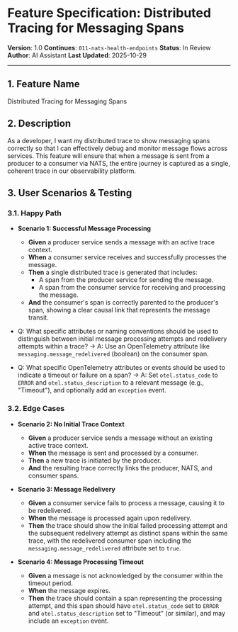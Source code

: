 # Feature Specification: Distributed Tracing for Messaging Spans

**Version**: 1.0
**Continues**: `011-nats-health-endpoints`
**Status**: In Review
**Author**: AI Assistant
**Last Updated**: 2025-10-29

---

## 1. Feature Name

Distributed Tracing for Messaging Spans

## 2. Description

As a developer, I want my distributed trace to show messaging spans correctly so that I can effectively debug and monitor message flows across services. This feature will ensure that when a message is sent from a producer to a consumer via NATS, the entire journey is captured as a single, coherent trace in our observability platform.

## 3. User Scenarios & Testing

### 3.1. Happy Path

- **Scenario 1: Successful Message Processing**
  - **Given** a producer service sends a message with an active trace context.
  - **When** a consumer service receives and successfully processes the message.
  - **Then** a single distributed trace is generated that includes:
    - A span from the producer service for sending the message.
    - A span from the consumer service for receiving and processing the message.
  - **And** the consumer's span is correctly parented to the producer's span, showing a clear causal link that represents the message transit.

- Q: What specific attributes or naming conventions should be used to distinguish between initial message processing attempts and redelivery attempts within a trace? → A: Use an OpenTelemetry attribute like `messaging.message_redelivered` (boolean) on the consumer span.
- Q: What specific OpenTelemetry attributes or events should be used to indicate a timeout or failure on a span? → A: Set `otel.status_code` to `ERROR` and `otel.status_description` to a relevant message (e.g., "Timeout"), and optionally add an `exception` event.

### 3.2. Edge Cases

- **Scenario 2: No Initial Trace Context**
  - **Given** a producer service sends a message without an existing active trace context.
  - **When** the message is sent and processed by a consumer.
  - **Then** a new trace is initiated by the producer.
  - **And** the resulting trace correctly links the producer, NATS, and consumer spans.

- **Scenario 3: Message Redelivery**
  - **Given** a consumer service fails to process a message, causing it to be redelivered.
  - **When** the message is processed again upon redelivery.
  - **Then** the trace should show the initial failed processing attempt and the subsequent redelivery attempt as distinct spans within the same trace, with the redelivered consumer span including the `messaging.message_redelivered` attribute set to `true`.

- **Scenario 4: Message Processing Timeout**
  - **Given** a message is not acknowledged by the consumer within the timeout period.
  - **When** the message expires.
  - **Then** the trace should contain a span representing the processing attempt, and this span should have `otel.status_code` set to `ERROR` and `otel.status_description` set to "Timeout" (or similar), and may include an `exception` event.
